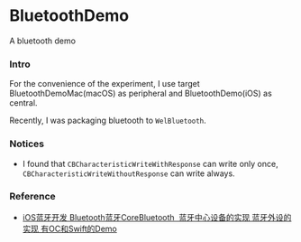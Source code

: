 # BluetoothDemo
A bluetooth demo

### Intro

For the convenience of the experiment, I use target BluetoothDemoMac(macOS) as peripheral and BluetoothDemo(iOS) as central.

Recently, I was packaging bluetooth to `WelBluetooth`.

### Notices

- I found that `CBCharacteristicWriteWithResponse` can write only once, `CBCharacteristicWriteWithoutResponse` can write always.

### Reference

- [iOS蓝牙开发 Bluetooth蓝牙CoreBluetooth  蓝牙中心设备的实现 蓝牙外设的实现 有OC和Swift的Demo](https://www.jianshu.com/p/38a4c6451d93)
